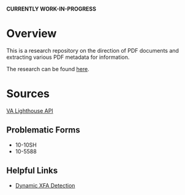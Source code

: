 **CURRENTLY WORK-IN-PROGRESS**

# Overview

This is a research repository on the direction of PDF documents and extracting various PDF metadata for information.

The research can be found [here](https://fartbagxp.github.io/pdf-xfa-detection).

# Sources

[VA Lighthouse API](https://developer.va.gov/explore/vaForms/docs/vaForms)

## Problematic Forms

- 10-10SH
- 10-5588

## Helpful Links

- [Dynamic XFA Detection](https://stackoverflow.com/a/28375976/6037063)
